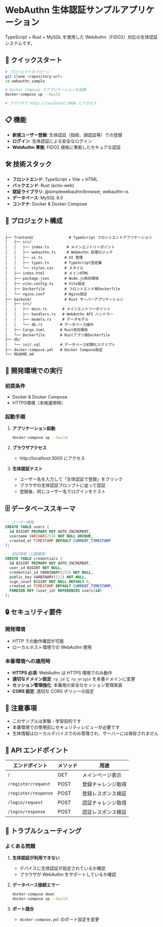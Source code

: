 # WebAuthn 生体認証サンプルアプリケーション

TypeScript + Rust + MySQL を使用した WebAuthn（FIDO2）対応の生体認証システムです。

## 🚀 クイックスタート

```bash
# プロジェクトをクローン
git clone <repository-url>
cd webauthn_sample

# Docker Compose でアプリケーションを起動
docker-compose up --build

# ブラウザで http://localhost:3000 にアクセス
```

## 📋 機能

- **新規ユーザー登録**: 生体認証（指紋、顔認証等）での登録
- **ログイン**: 生体認証による安全なログイン
- **WebAuthn 準拠**: FIDO2 規格に準拠したセキュアな認証

## 🛠️ 技術スタック

- **フロントエンド**: TypeScript + Vite + HTML
- **バックエンド**: Rust (actix-web)
- **認証ライブラリ**: @simplewebauthn/browser, webauthn-rs
- **データベース**: MySQL 8.0
- **コンテナ**: Docker & Docker Compose

## 📁 プロジェクト構成

```
.
├── frontend/                # TypeScript フロントエンドアプリケーション
│   ├── src/
│   │   ├── index.ts        # メインエントリーポイント
│   │   ├── webauthn.ts     # WebAuthn 処理ロジック
│   │   ├── ui.ts          # UI 管理
│   │   ├── types.ts       # TypeScript型定義
│   │   └── styles.css     # スタイル
│   ├── index.html         # メインHTML
│   ├── package.json       # Node.js依存関係
│   ├── vite.config.ts     # Vite設定
│   ├── Dockerfile         # フロントエンド用Dockerfile
│   └── nginx.conf         # Nginx設定
├── backend/               # Rust サーバーアプリケーション
│   ├── src/
│   │   ├── main.rs       # メインエントリーポイント
│   │   ├── handlers.rs   # WebAuthn API ハンドラー
│   │   ├── models.rs     # データモデル
│   │   └── db.rs        # データベース操作
│   ├── Cargo.toml       # Rust依存関係
│   └── Dockerfile       # Rustアプリ用Dockerfile
├── db/
│   └── init.sql         # データベース初期化スクリプト
├── docker-compose.yml   # Docker Compose設定
└── README.md
```

## 🔧 開発環境での実行

### 前提条件

- Docker & Docker Compose
- HTTPS環境（本格運用時）

### 起動手順

1. **アプリケーション起動**
   ```bash
   docker-compose up --build
   ```

2. **ブラウザアクセス**
   - http://localhost:3000 にアクセス

3. **生体認証テスト**
   - ユーザー名を入力して「生体認証で登録」をクリック
   - ブラウザの生体認証プロンプトに従って認証
   - 登録後、同じユーザー名でログインをテスト

## 🗄️ データベーススキーマ

```sql
-- ユーザー情報
CREATE TABLE users (
  id BIGINT PRIMARY KEY AUTO_INCREMENT,
  username VARCHAR(255) NOT NULL UNIQUE,
  created_at TIMESTAMP DEFAULT CURRENT_TIMESTAMP
);

-- 認証情報（公開鍵等）
CREATE TABLE credentials (
  id BIGINT PRIMARY KEY AUTO_INCREMENT,
  user_id BIGINT NOT NULL,
  credential_id VARBINARY(255) NOT NULL,
  public_key VARBINARY(512) NOT NULL,
  sign_count BIGINT NOT NULL DEFAULT 0,
  created_at TIMESTAMP DEFAULT CURRENT_TIMESTAMP,
  FOREIGN KEY (user_id) REFERENCES users(id)
);
```

## 🔒 セキュリティ要件

### 開発環境
- HTTP での動作確認が可能
- ローカルホスト環境での WebAuthn 使用

### 本番環境への適用時
- **HTTPS 必須**: WebAuthn は HTTPS 環境でのみ動作
- **適切なドメイン設定**: `rp_id` と `rp_origin` を本番ドメインに変更
- **セッション管理強化**: 本番用の安全なセッション管理実装
- **CORS 設定**: 適切な CORS ポリシーの設定

## 🚨 注意事項

- このサンプルは実験・学習目的です
- 本番環境での使用前にセキュリティレビューが必要です
- 生体情報はローカルデバイスでのみ管理され、サーバーには保存されません

## 📡 API エンドポイント

| エンドポイント | メソッド | 用途 |
|---------------|---------|------|
| `/` | GET | メインページ表示 |
| `/register/request` | POST | 登録チャレンジ取得 |
| `/register/response` | POST | 登録レスポンス検証 |
| `/login/request` | POST | 認証チャレンジ取得 |
| `/login/response` | POST | 認証レスポンス検証 |

## 🐛 トラブルシューティング

### よくある問題

1. **生体認証が利用できない**
   - デバイスに生体認証が設定されているか確認
   - ブラウザが WebAuthn をサポートしているか確認

2. **データベース接続エラー**
   ```bash
   docker-compose down
   docker-compose up --build
   ```

3. **ポート競合**
   - `docker-compose.yml` のポート設定を変更